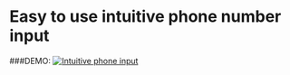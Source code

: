 # Easy to use intuitive phone number input 

###DEMO:
[![Intuitive phone input](https://img.youtube.com/vi/mr9DcbiWmF4/0.jpg)](https://www.youtube.com/watch?v=mr9DcbiWmF4)
